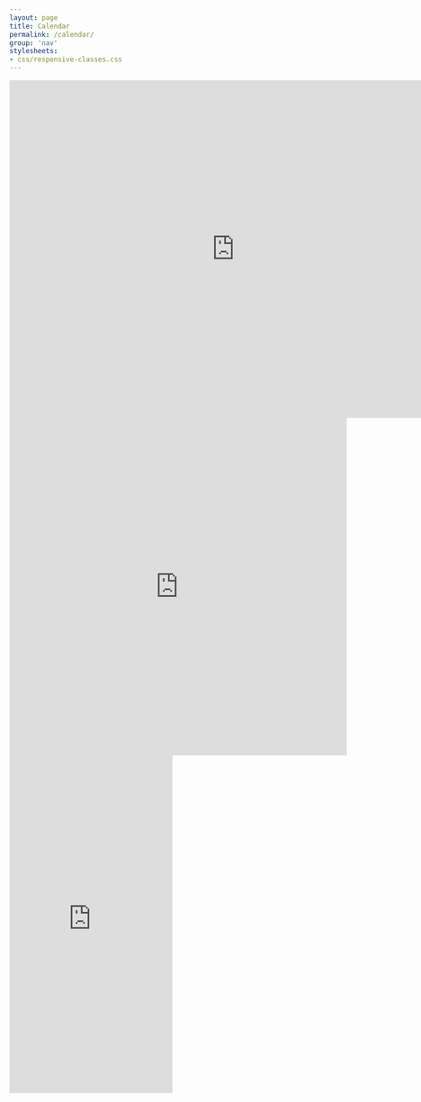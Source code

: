 ```yaml
---
layout: page
title: Calendar
permalink: /calendar/
group: 'nav'
stylesheets:
- css/responsive-classes.css
---
```


<iframe src="https://calendar.google.com/calendar/embed?title=MadCity%20Folders&showPrint=0&amp;showTabs=0&amp;showCalendars=0&amp;height=600&amp;wkst=1&amp;bgcolor=%23FFFFFF&amp;src=madcityfolders%40gmail.com&amp;color=%2329527A&amp;ctz=America%2FChicago" style="border-width:0" width="800" height="600" frameborder="0" scrolling="no" class="visible-md-block visible-lg-block calendar"></iframe>

<iframe src="https://calendar.google.com/calendar/embed?title=MadCity%20Folders&showPrint=0&amp;showTabs=0&amp;showCalendars=0&amp;height=600&amp;wkst=1&amp;bgcolor=%23FFFFFF&amp;src=madcityfolders%40gmail.com&amp;color=%2329527A&amp;ctz=America%2FChicago" style="border-width:0" width="600" height="600" frameborder="0" scrolling="no" class="visible-sm-block calendar"></iframe>

<iframe src="https://calendar.google.com/calendar/embed?title=MadCity%20Folders&showPrint=0&amp;showTabs=0&amp;showCalendars=0&amp;mode=AGENDA&amp;height=600&amp;wkst=1&amp;bgcolor=%23FFFFFF&amp;src=madcityfolders%40gmail.com&amp;color=%2329527A&amp;ctz=America%2FChicago" style="border-width:0" width="290" height="600" frameborder="0" scrolling="no" class="visible-xs-block calendar"></iframe>
